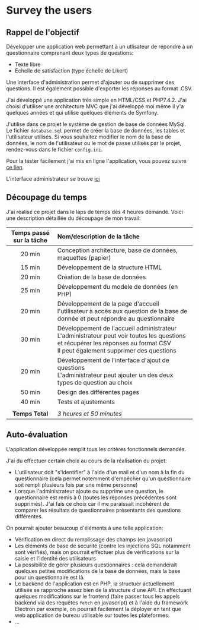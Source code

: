# Survey the users



## Rappel de l'objectif 

Développer une application  web permettant à un utlisateur de répondre à un questionnaire comprenant deux types de questions:

- Texte libre
- Echelle de satisfaction (type échelle de Likert)

Une interface d'administration permet d'ajouter ou de supprimer des questions. Il est également possible d'exporter les réponses au format .CSV.



J'ai développé une application très simple en HTML/CSS et PHP7.4.2. J'ai choisi d'utiliser une architecture MVC que j'ai développé moi même il y'a quelques années et qui utilise quelques éléments de Symfony.

J'utilise dans ce projet le système de gestion de base de données MySql. Le fichier `database.sql` permet de créer la base de données, les tables et l'utilisateur utilisés. Si vous souhaitez modifier le nom de la base de données, le nom de l'utilisateur ou le mot de passe utilisés par le projet, rendez-vous dans le fichier `config.ini`.

Pour la tester facilement j'ai mis en ligne l'application, vous pouvez suivre [ce lien](http://survey.newexplorers.fr/).

L'interface administrateur se trouve [ici](http://survey.newexplorers.fr/admin)



## Découpage du temps

J'ai réalisé ce projet dans le laps de temps des 4 heures demandé. Voici une description détaillée du découpage de mon travail:

| Temps passé sur la tâche | Nom/description de la tâche                                  |
| :----------------------: | :----------------------------------------------------------- |
|          20 min          | Conception architecture, base de données, maquettes (papier) |
|          15 min          | Développement de la structure HTML                           |
|          20 min          | Création de la base de données                               |
|          25 min          | Développement du modele de données (en PHP)                  |
|          20 min          | Développement de la page d'accueil<br />l'utilisateur à accès aux question de la base de donnée et peut répondre au questionnaire |
|          30 min          | Développement de l'accueil administrateur<br />L'administrateur peut voir toutes les questions et récupérer les réponses au format CSV<br />Il peut également supprimer des questions |
|          20 min          | Développement de l'interface d'ajout de questions<br />L'administrateur peut ajouter un des deux types de question au choix |
|          50 min          | Design des différentes pages                                 |
|          40 min          | Tests et ajustements                                         |
|                          |                                                              |
|     **Temps Total**      | *3 heures et 50 minutes*                                     |



## Auto-évaluation

L'application développée remplit tous les critères fonctionnels demandés.

J'ai du effectuer certain choix au cours de la réalisation du projet:

- L'utilisateur doit "s'identifier" à l'aide d'un mail et d'un nom à la fin du questionnaire (cela permet notemment d'empêcher qu'un questionnaire soit rempli plusieurs fois par une même personne)
- Lorsque l'administrateur ajoute ou supprime une question, le questionnaire est remis à 0 (toutes les réponses précédentes sont supprimés). J'ai fais ce choix car il me paraissait incohérent de comparer les résultats de questionnaires présentants des questions différentes.

On pourrait ajouter beaucoup d'éléments à une telle application:

- Vérification en direct du remplissage des champs (en javascript)
- Les éléments de base de sécurité (contre les injections SQL notamment sont vérifiés), mais on pourrait effectuer plus de vérifications sur la saisie et l'identité des utilisateurs
- La possibilité de gérer plusieurs questionnaires : cela demanderait quelques petites modifications de la base de données, mais la base pour un questionnaire est là.
- Le backend de l'application est en PHP, la structuer actuellement utilisée se rapproche assez bien de la structure d'une API. En effectuant quelques modifications sur le frontend (faire passer tous les appels backend via des requêtes `fetch` en javascript) et à l'aide du framework Electron par exemple, on pourrait facilement la déployer en tant que web application de bureau utilisable sur toutes les plateformes.
- ...

